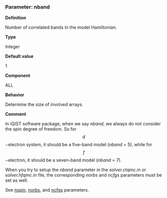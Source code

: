 ### Parameter: nband

**Definition**

Number of correlated bands in the model Hamiltonian.

**Type**

Integer

**Default value**

1

**Component**

ALL

**Behavior**

Determine the size of involved arrays.

**Comment**

In iQIST software package, when we say *nband*, we always do not consider the spin degree of freedom. So for $$d$$−electron system, it should be a five-band model (*nband* = 5), while for $$f$$−electron, it should be a seven-band model (*nband* = 7).

When you try to setup the *nband* parameter in the *solver.ctqmc.in* or *solver.hfqmc.in* file, the corresponding *norbs* and *ncfgs* parameters must be set as well.

See [nspin](p_nspin.md), [norbs](p_norbs.md), and [ncfgs](p_ncfgs.md) parameters.